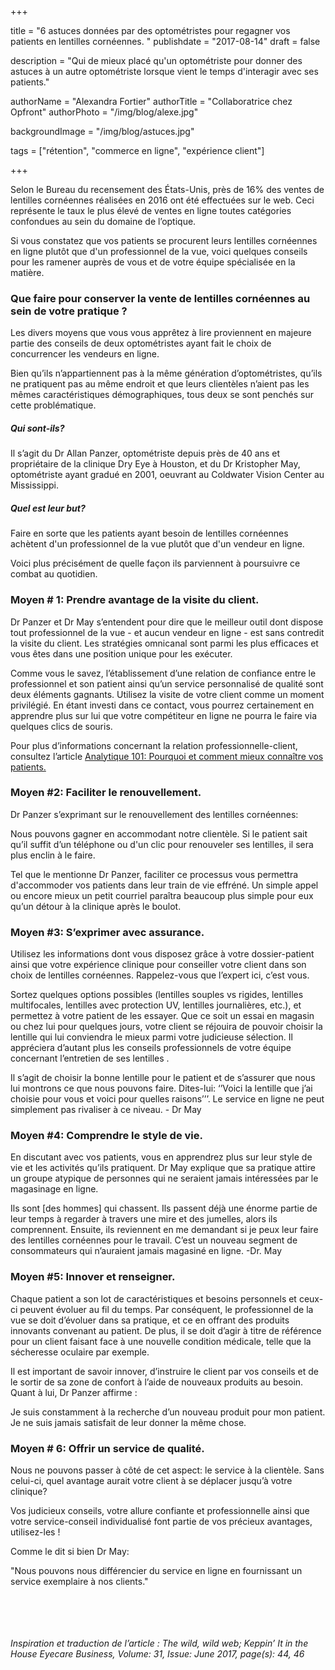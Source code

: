 +++

title = "6 astuces données par des optométristes pour regagner vos patients en lentilles cornéennes. "
publishdate = "2017-08-14"
draft = false

description = "Qui de mieux placé qu'un optométriste pour donner des astuces à un autre optométriste lorsque vient le temps d'interagir avec ses patients."

authorName = "Alexandra Fortier"
authorTitle = "Collaboratrice chez Opfront"
authorPhoto = "/img/blog/alexe.jpg"

backgroundImage = "/img/blog/astuces.jpg"

tags = ["rétention", "commerce en ligne", "expérience client"]

+++

Selon le Bureau du recensement des États-Unis, près de 16% des ventes de lentilles cornéennes réalisées en 2016 ont été effectuées sur le web. Ceci représente le taux le plus élevé de ventes en ligne toutes catégories confondues au sein du domaine de l’optique.

Si vous constatez que vos patients se procurent leurs lentilles cornéennes en ligne plutôt que d'un professionnel de la vue, voici quelques conseils pour les ramener auprès de vous et de votre équipe spécialisée en la matière.


### Que faire pour conserver la vente de lentilles cornéennes au sein de votre pratique ?

Les divers moyens que vous vous apprêtez à lire proviennent en majeure partie des conseils de deux optométristes ayant fait le choix de concurrencer les vendeurs en ligne.

Bien qu’ils n’appartiennent pas à la même génération d’optométristes, qu’ils ne pratiquent pas au même endroit et que leurs clientèles n’aient pas les mêmes caractéristiques démographiques, tous deux se sont penchés sur cette problématique.

##### Qui sont-ils?
Il s’agit du Dr Allan Panzer, optométriste depuis près de 40 ans et propriétaire de la clinique Dry Eye à Houston, et du Dr Kristopher May, optométriste ayant gradué en 2001, oeuvrant au Coldwater Vision Center au Mississippi.

##### Quel est leur but?
Faire en sorte que les patients ayant besoin de lentilles cornéennes achètent d'un professionnel de la vue plutôt que d'un vendeur en ligne.

Voici plus précisément de quelle façon ils parviennent à poursuivre ce combat au quotidien.


### Moyen # 1: Prendre avantage de la visite du client.

Dr Panzer et Dr May s’entendent pour dire que le meilleur outil dont dispose tout professionnel de la vue - et aucun vendeur en ligne - est sans contredit la visite du client. Les stratégies omnicanal sont parmi les plus efficaces et vous êtes dans une position unique pour les exécuter.

Comme vous le savez, l’établissement d’une relation de confiance entre le professionnel et son patient ainsi qu’un service personnalisé de qualité sont deux éléments gagnants. Utilisez la visite de votre client comme un moment privilégié. En étant investi dans ce contact, vous pourrez certainement en apprendre plus sur lui que votre compétiteur en ligne ne pourra le faire via quelques clics de souris.

Pour plus d’informations concernant la relation professionnelle-client, consultez l’article <a href="https://opfront.ca/blog/pourquoi-comment-connaitre-ses-patients/">Analytique 101: Pourquoi et comment mieux connaître vos patients.</a>

### Moyen #2: Faciliter le renouvellement.

Dr Panzer s’exprimant sur le renouvellement des lentilles cornéennes:

Nous pouvons gagner en accommodant notre clientèle. Si le patient sait qu’il suffit d’un téléphone ou d'un clic pour renouveler ses lentilles, il sera plus enclin à le faire.  

Tel que le mentionne Dr Panzer, faciliter ce processus vous permettra d'accommoder vos patients dans leur train de vie effréné. Un simple appel ou encore mieux un petit courriel paraîtra beaucoup plus simple pour eux qu’un détour à la clinique après le boulot.

### Moyen #3: S’exprimer avec assurance.

Utilisez les informations dont vous disposez grâce à votre dossier-patient ainsi que votre expérience clinique pour conseiller votre client dans son choix de lentilles cornéennes. Rappelez-vous que l’expert ici, c’est vous.

Sortez quelques options possibles (lentilles souples vs rigides, lentilles multifocales, lentilles avec protection UV, lentilles journalières, etc.), et permettez à votre patient de les essayer. Que ce soit un essai en magasin ou chez lui pour quelques jours, votre client se réjouira de pouvoir choisir la lentille qui lui conviendra le mieux parmi votre judicieuse sélection. Il appréciera d’autant plus les conseils professionnels de votre équipe concernant l’entretien de ses lentilles .

Il s’agit de choisir la bonne lentille pour le patient et de s’assurer que nous lui montrons ce que nous pouvons faire. Dites-lui: ‘’Voici la lentille que j’ai choisie pour vous et voici pour quelles raisons’’’. Le service en ligne ne peut simplement pas rivaliser à ce niveau.   - Dr May

### Moyen #4: Comprendre le style de vie.

En discutant avec vos patients, vous en apprendrez plus sur leur style de vie et les activités qu’ils pratiquent. Dr May explique que sa pratique attire un groupe atypique de personnes qui ne seraient jamais intéressées par le magasinage en ligne.

Ils sont [des hommes] qui chassent. Ils passent déjà une énorme partie de leur temps à regarder à travers une mire et des jumelles, alors ils comprennent. Ensuite, ils reviennent en me demandant si je peux leur faire des lentilles cornéennes pour le travail. C’est un nouveau segment de consommateurs qui n’auraient jamais magasiné en ligne. -Dr. May

### Moyen #5: Innover et renseigner.

Chaque patient a son lot de caractéristiques et besoins personnels et ceux-ci peuvent évoluer au fil du temps. Par conséquent, le professionnel de la vue se doit d’évoluer dans sa pratique, et ce en offrant des produits innovants convenant au patient. De plus, il se doit d’agir à titre de référence pour un client faisant face à une nouvelle condition médicale, telle que la sécheresse oculaire par exemple.

Il est important de savoir innover, d’instruire le client par vos conseils et de le sortir de sa zone de confort à l’aide de nouveaux produits au besoin. Quant à lui, Dr Panzer affirme :

Je suis constamment à la recherche d’un nouveau produit pour mon patient. Je ne suis jamais satisfait de leur donner la même chose.

### Moyen # 6: Offrir un service de qualité.

Nous ne pouvons passer à côté de cet aspect: le service à la clientèle. Sans celui-ci, quel avantage aurait votre client à se déplacer jusqu’à votre clinique?

Vos judicieux conseils, votre allure confiante et professionnelle ainsi que votre service-conseil individualisé font partie de vos précieux avantages, utilisez-les !

Comme le dit si bien Dr May:

"Nous pouvons nous différencier du service en ligne en fournissant un service exemplaire à nos clients."

<br>
<br>
<br>
<br>
<em>Inspiration et traduction de l’article : The wild, wild web; Keppin’ It in the House
Eyecare Business, Volume: 31, Issue: June 2017, page(s): 44, 46</em>
